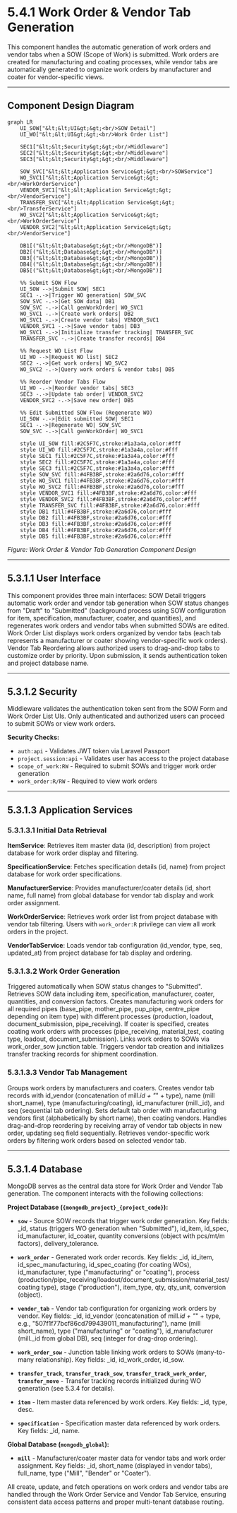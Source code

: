 # 5.4.1 Work Order & Vendor Tab Generation

This component handles the automatic generation of work orders and vendor tabs when a SOW (Scope of Work) is submitted. Work orders are created for manufacturing and coating processes, while vendor tabs are automatically generated to organize work orders by manufacturer and coater for vendor-specific views.

---

## Component Design Diagram

```mermaid
graph LR
    UI_SOW["&lt;&lt;UI&gt;&gt;<br/>SOW Detail"]
    UI_WO["&lt;&lt;UI&gt;&gt;<br/>Work Order List"]

    SEC1["&lt;&lt;Security&gt;&gt;<br/>Middleware"]
    SEC2["&lt;&lt;Security&gt;&gt;<br/>Middleware"]
    SEC3["&lt;&lt;Security&gt;&gt;<br/>Middleware"]

    SOW_SVC["&lt;&lt;Application Service&gt;&gt;<br/>SOWService"]
    WO_SVC1["&lt;&lt;Application Service&gt;&gt;<br/>WorkOrderService"]
    VENDOR_SVC1["&lt;&lt;Application Service&gt;&gt;<br/>VendorService"]
    TRANSFER_SVC["&lt;&lt;Application Service&gt;&gt;<br/>TransferService"]
    WO_SVC2["&lt;&lt;Application Service&gt;&gt;<br/>WorkOrderService"]
    VENDOR_SVC2["&lt;&lt;Application Service&gt;&gt;<br/>VendorService"]

    DB1[("&lt;&lt;Database&gt;&gt;<br/>MongoDB")]
    DB2[("&lt;&lt;Database&gt;&gt;<br/>MongoDB")]
    DB3[("&lt;&lt;Database&gt;&gt;<br/>MongoDB")]
    DB4[("&lt;&lt;Database&gt;&gt;<br/>MongoDB")]
    DB5[("&lt;&lt;Database&gt;&gt;<br/>MongoDB")]

    %% Submit SOW Flow
    UI_SOW -->|Submit SOW| SEC1
    SEC1 -.->|Trigger WO generation| SOW_SVC
    SOW_SVC -.->|Get SOW data| DB1
    SOW_SVC -.->|Call genWorkOrder| WO_SVC1
    WO_SVC1 -.->|Create work orders| DB2
    WO_SVC1 -.->|Create vendor tabs| VENDOR_SVC1
    VENDOR_SVC1 -.->|Save vendor tabs| DB3
    WO_SVC1 -.->|Initialize transfer tracking| TRANSFER_SVC
    TRANSFER_SVC -.->|Create transfer records| DB4

    %% Request WO List Flow
    UI_WO -->|Request WO list| SEC2
    SEC2 -.->|Get work orders| WO_SVC2
    WO_SVC2 -.->|Query work orders & vendor tabs| DB5

    %% Reorder Vendor Tabs Flow
    UI_WO -.->|Reorder vendor tabs| SEC3
    SEC3 -.->|Update tab order| VENDOR_SVC2
    VENDOR_SVC2 -.->|Save new order| DB5

    %% Edit Submitted SOW Flow (Regenerate WO)
    UI_SOW -.->|Edit submitted SOW| SEC1
    SEC1 -.->|Regenerate WO| SOW_SVC
    SOW_SVC -.->|Call genWorkOrder| WO_SVC1

    style UI_SOW fill:#2C5F7C,stroke:#1a3a4a,color:#fff
    style UI_WO fill:#2C5F7C,stroke:#1a3a4a,color:#fff
    style SEC1 fill:#2C5F7C,stroke:#1a3a4a,color:#fff
    style SEC2 fill:#2C5F7C,stroke:#1a3a4a,color:#fff
    style SEC3 fill:#2C5F7C,stroke:#1a3a4a,color:#fff
    style SOW_SVC fill:#4FB3BF,stroke:#2a6d76,color:#fff
    style WO_SVC1 fill:#4FB3BF,stroke:#2a6d76,color:#fff
    style WO_SVC2 fill:#4FB3BF,stroke:#2a6d76,color:#fff
    style VENDOR_SVC1 fill:#4FB3BF,stroke:#2a6d76,color:#fff
    style VENDOR_SVC2 fill:#4FB3BF,stroke:#2a6d76,color:#fff
    style TRANSFER_SVC fill:#4FB3BF,stroke:#2a6d76,color:#fff
    style DB1 fill:#4FB3BF,stroke:#2a6d76,color:#fff
    style DB2 fill:#4FB3BF,stroke:#2a6d76,color:#fff
    style DB3 fill:#4FB3BF,stroke:#2a6d76,color:#fff
    style DB4 fill:#4FB3BF,stroke:#2a6d76,color:#fff
    style DB5 fill:#4FB3BF,stroke:#2a6d76,color:#fff
```

*Figure: Work Order & Vendor Tab Generation Component Design*

---

## 5.3.1.1 User Interface

This component provides three main interfaces: SOW Detail triggers automatic work order and vendor tab generation when SOW status changes from "Draft" to "Submitted" (background process using SOW configuration for item, specification, manufacturer, coater, and quantities), and regenerates work orders and vendor tabs when submitted SOWs are edited. Work Order List displays work orders organized by vendor tabs (each tab represents a manufacturer or coater showing vendor-specific work orders). Vendor Tab Reordering allows authorized users to drag-and-drop tabs to customize order by priority. Upon submission, it sends authentication token and project database name.

---

## 5.3.1.2 Security

Middleware validates the authentication token sent from the SOW Form and Work Order List UIs. Only authenticated and authorized users can proceed to submit SOWs or view work orders.

**Security Checks:**
- `auth:api` - Validates JWT token via Laravel Passport
- `project.session:api` - Validates user has access to the project database
- `scope_of_work:RW` - Required to submit SOWs and trigger work order generation
- `work_order:R/RW` - Required to view work orders

---

## 5.3.1.3 Application Services

### 5.3.1.3.1 Initial Data Retrieval

**ItemService**: Retrieves item master data (id, description) from project database for work order display and filtering.

**SpecificationService**: Fetches specification details (id, name) from project database for work order specifications.

**ManufacturerService**: Provides manufacturer/coater details (id, short name, full name) from global database for vendor tab display and work order assignment.

**WorkOrderService**: Retrieves work order list from project database with vendor tab filtering. Users with `work_order:R` privilege can view all work orders in the project.

**VendorTabService**: Loads vendor tab configuration (id_vendor, type, seq, updated_at) from project database for tab display and ordering.

### 5.3.1.3.2 Work Order Generation

Triggered automatically when SOW status changes to "Submitted". Retrieves SOW data including item, specification, manufacturer, coater, quantities, and conversion factors. Creates manufacturing work orders for all required pipes (base_pipe, mother_pipe, pup_pipe, centre_pipe depending on item type) with different processes (production, loadout, document_submission, pipe_receiving). If coater is specified, creates coating work orders with processes (pipe_receiving, material_test, coating type, loadout, document_submission). Links work orders to SOWs via work_order_sow junction table. Triggers vendor tab creation and initializes transfer tracking records for shipment coordination.

### 5.3.1.3.3 Vendor Tab Management

Groups work orders by manufacturers and coaters. Creates vendor tab records with id_vendor (concatenation of mill._id + "_" + type), name (mill short_name), type (manufacturing/coating), id_manufacturer (mill._id), and seq (sequential tab ordering). Sets default tab order with manufacturing vendors first (alphabetically by short name), then coating vendors. Handles drag-and-drop reordering by receiving array of vendor tab objects in new order, updating seq field sequentially. Retrieves vendor-specific work orders by filtering work orders based on selected vendor tab.

---

## 5.3.1.4 Database

MongoDB serves as the central data store for Work Order and Vendor Tab generation. The component interacts with the following collections:

**Project Database (`{mongodb_project}_{project_code}`):**

- **`sow`** - Source SOW records that trigger work order generation. Key fields: _id, status (triggers WO generation when "Submitted"), id_item, id_spec, id_manufacturer, id_coater, quantity conversions (object with pcs/mt/m factors), delivery_tolerance.

- **`work_order`** - Generated work order records. Key fields: _id, id_item, id_spec_manufacturing, id_spec_coating (for coating WOs), id_manufacturer, type ("manufacturing" or "coating"), process (production/pipe_receiving/loadout/document_submission/material_test/coating type), stage ("production"), item_type, qty, qty_unit, conversion (object).

- **`vendor_tab`** - Vendor tab configuration for organizing work orders by vendor. Key fields: _id, id_vendor (concatenation of mill._id + "_" + type, e.g., "507f1f77bcf86cd799439011_manufacturing"), name (mill short_name), type ("manufacturing" or "coating"), id_manufacturer (mill._id from global DB), seq (integer for drag-drop ordering).

- **`work_order_sow`** - Junction table linking work orders to SOWs (many-to-many relationship). Key fields: _id, id_work_order, id_sow.

- **`transfer_track`**, **`transfer_track_sow`**, **`transfer_track_work_order`**, **`transfer_move`** - Transfer tracking records initialized during WO generation (see 5.3.4 for details).

- **`item`** - Item master data referenced by work orders. Key fields: _id, type, desc.

- **`specification`** - Specification master data referenced by work orders. Key fields: _id, name.

**Global Database (`mongodb_global`):**

- **`mill`** - Manufacturer/coater master data for vendor tabs and work order assignment. Key fields: _id, short_name (displayed in vendor tabs), full_name, type ("Mill", "Bender" or "Coater").

All create, update, and fetch operations on work orders and vendor tabs are handled through the Work Order Service and Vendor Tab Service, ensuring consistent data access patterns and proper multi-tenant database routing.
